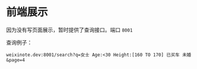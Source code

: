 # 前端展示

因为没有写页面展示，暂时提供了查询接口。端口 `8001`

查询例子：

``` 
weixinote.dev:8001/search?q=女士 Age:<30 Height:[160 TO 170] 已买车 未婚&page=4
```